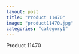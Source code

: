 ```yaml
---
layout: post
title: "Product 11470"
image: "product11470.jpg"
categories: "category1"
---
```

Product 11470
